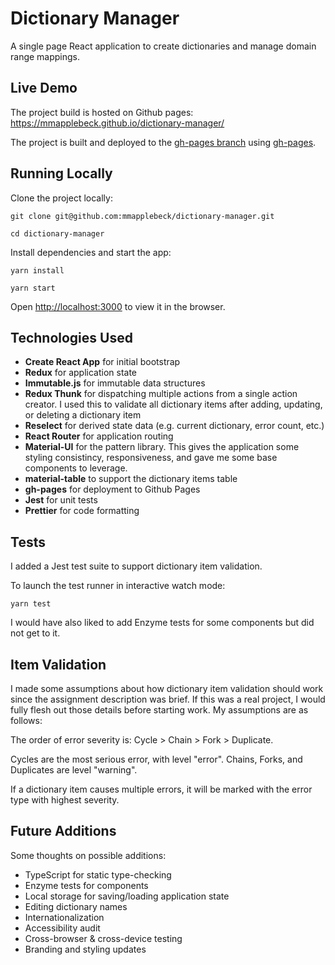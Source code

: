 # Dictionary Manager

A single page React application to create dictionaries and manage domain range mappings.

## Live Demo

The project build is hosted on Github pages: https://mmapplebeck.github.io/dictionary-manager/

The project is built and deployed to the [gh-pages branch](https://github.com/mmapplebeck/dictionary-manager/tree/gh-pages) using [gh-pages](https://github.com/tschaub/gh-pages).

## Running Locally

Clone the project locally:

```
git clone git@github.com:mmapplebeck/dictionary-manager.git

cd dictionary-manager
```

Install dependencies and start the app:

```
yarn install

yarn start
```

Open [http://localhost:3000](http://localhost:3000) to view it in the browser.

## Technologies Used

- **Create React App** for initial bootstrap
- **Redux** for application state
- **Immutable.js** for immutable data structures
- **Redux Thunk** for dispatching multiple actions from a single action creator. I used this to validate all dictionary items after adding, updating, or deleting a dictionary item
- **Reselect** for derived state data (e.g. current dictionary, error count, etc.)
- **React Router** for application routing
- **Material-UI** for the pattern library. This gives the application some styling consistincy, responsiveness, and gave me some base components to leverage.
- **material-table** to support the dictionary items table
- **gh-pages** for deployment to Github Pages
- **Jest** for unit tests
- **Prettier** for code formatting

## Tests

I added a Jest test suite to support dictionary item validation.

To launch the test runner in interactive watch mode:

```
yarn test
```

I would have also liked to add Enzyme tests for some components but did not get to it.

## Item Validation

I made some assumptions about how dictionary item validation should work since the assignment description was brief. If this was a real project, I would fully flesh out those details before starting work. My assumptions are as follows:

The order of error severity is: Cycle > Chain > Fork > Duplicate.

Cycles are the most serious error, with level "error". Chains, Forks, and Duplicates are level "warning".

If a dictionary item causes multiple errors, it will be marked with the error type with highest severity.

## Future Additions

Some thoughts on possible additions:

- TypeScript for static type-checking
- Enzyme tests for components
- Local storage for saving/loading application state
- Editing dictionary names
- Internationalization
- Accessibility audit
- Cross-browser & cross-device testing
- Branding and styling updates
